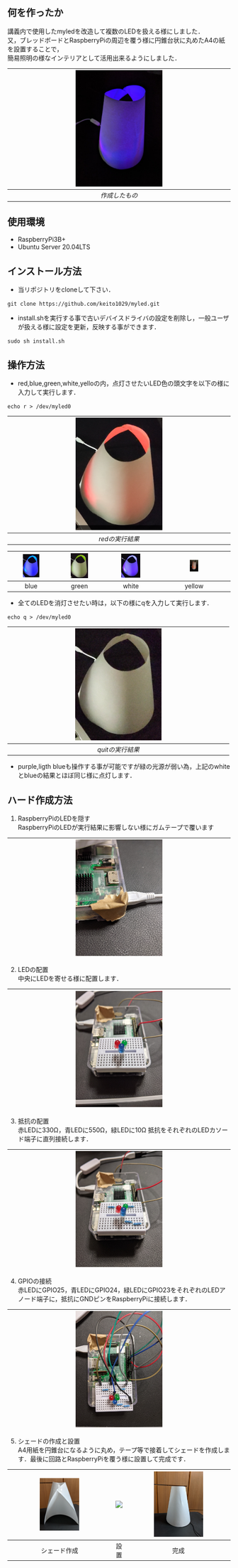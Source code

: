 ## 何を作ったか                      
                      
講義内で使用したmyledを改造して複数のLEDを扱える様にしました．            
又，ブレッドボードとRaspberryPiの周辺を覆う様に円錐台状に丸めたA4の紙を設置することで，            
簡易照明の様なインテリアとして活用出来るようにしました．                     
  
  
|<img width="40%" src="./images/light_up.jpg" />|  
|:---:|  
|*作成したもの*|  
  
  
                      
## 使用環境                      
                      
* RaspberryPi3B+                      
* Ubuntu Server 20.04LTS                      
                      
## インストール方法                      
                      
* 当リポジトリをcloneして下さい．                      
```                
git clone https://github.com/keito1029/myled.git                
```                     
            
* install.shを実行する事で古いデバイスドライバの設定を削除し，一般ユーザが扱える様に設定を更新，反映する事ができます．                   
```                     
sudo sh install.sh                      
```                     
                      
## 操作方法                      
            
* red,blue,green,white,yelloの内，点灯させたいLED色の頭文字を以下の様に入力して実行します．              
                    
```                     
echo r > /dev/myled0                    
```                     
  
|<img width="40%" src="./images/red.png" />|  
|:---:|  
|*redの実行結果*|  
  
|<img width="40%" src="./images/blue.png" />|<img width="40%" src="./images/green.png" />|<img width="40%" src="./images/white.png" />|<img width="13%" src="./images/yellow.jpg" />|  
|:---:|:---:|:---:|:---:|  
|blue|green|white|yellow|  
                      
* 全てのLEDを消灯させたい時は，以下の様にqを入力して実行します．                    
  
                    
```                     
echo q > /dev/myled0                    
```                     
  
|<img width="40%" src="./images/quit.png" />|  
|:---:|  
|*quitの実行結果*|  
  
  
    
* purple,ligth blueも操作する事が可能ですが緑の光源が弱い為，上記のwhiteとblueの結果とほぼ同じ様に点灯します．                    
            
## ハード作成方法                     
                    
1. RaspberryPiのLEDを隠す                    
	RaspberryPiのLEDが実行結果に影響しない様にガムテープで覆います	  
  
|<img width="40%" src="./images/1_seal_startLED.jpg" />|  
|:---:|  
  
2. LEDの配置                    
	中央にLEDを寄せる様に配置します．  
  
|<img width="40%" src="./images/2_LED_set.jpg" />|  
|:---:|  
  
3. 抵抗の配置                    
	赤LEDに330Ω，青LEDに550Ω，緑LEDに10Ω 抵抗をそれぞれのLEDカソード端子に直列接続します．	  
  
|<img width="40%" src="./images/3_resister_set.jpg" />|  
|:---:|  
  
4. GPIOの接続                    
	赤LEDにGPIO25，青LEDにGPIO24，緑LEDにGPIO23をそれぞれのLEDアノード端子に，抵抗にGNDピンをRaspberryPiに接続します．  
  
|<img width="40%" src="./images/4_GPIO_set.jpg" />|  
|:---:|  
  
  
5. シェードの作成と設置                    
	A4用紙を円錐台になるように丸め，テープ等で接着してシェードを作成します．最後に回路とRaspberryPiを覆う様に設置して完成です．	  
  
|<img width="40%" src="./images/5_A4paper_make.jpg" />|<img width="50%" src="./images/5_A4paper_set.jpg" />|<img width="50%" src="./images/5_complete.jpg" />|  
|:---:|:---:|:---:|  
|シェード作成|設置|完成|  
                  
   

